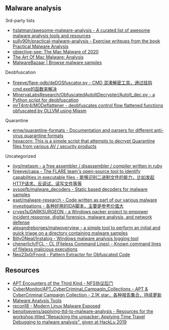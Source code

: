 ## Malware analysis

3rd-party lists

* [hslatman/awesome-malware-analysis - A curated list of awesome malware analysis tools and resources](https://github.com/hslatman/awesome-malware-analysis)
* [sully90h/practical-malware-analysis - Exercise writeups from the book Practical Malware Analysis](https://github.com/sully90h/practical-malware-analysis)
* [objective-see: The Mac Malware of 2020](https://objective-see.com/blog/blog_0x5F.html)
* [The Art Of Mac Malware: Analysis](https://taomm.org/vol1/analysis.html)
* [MalwareBazaar | Browse malware samples](https://bazaar.abuse.ch/browse/)

Deobfuscation

* [fireeye/flare-qdb/deDOSfuscator.py - CMD 混淆解密工具，通过挂钩cmd.exe的函数来解决](https://github.com/fireeye/flare-qdb/blob/master/flareqdb/scripts/deDOSfuscator.py)
* [MinervaLabsResearch/ObfuscatedAutoItDecrypter/AutoIt_dec.py - a Python script for deobfuscation](https://github.com/MinervaLabsResearch/BlogPosts/blob/master/ObfuscatedAutoItDecrypter/AutoIt_dec.py)
* [mrT4ntr4/MODeflattener - deobfuscates control flow flattened functions obfuscated by OLLVM using Miasm](https://github.com/mrT4ntr4/MODeflattener)

Quarantine

* [ernw/quarantine-formats - Documentation and parsers for different anti-virus quarantine formats](https://github.com/ernw/quarantine-formats)
* [hexacorn: This is a simple script that attempts to decrypt Quarantine files from various AV / security products](http://hexacorn.com/d/DeXRAY.pl)

Uncategorized

* [jjyg/metasm - a free assembler / disassembler / compiler written in ruby](https://github.com/jjyg/metasm)
* [fireeye/capa - The FLARE team's open-source tool to identify capabilities in executable files - 能够识别二进制文件的能力，比如发起HTTP请求、反调试、读写文件等等](https://github.com/fireeye/capa)
* [sysopfb/malware_decoders - Static based decoders for malware samples](https://github.com/sysopfb/malware_decoders)
* [eset/malware-research - Code written as part of our various malware investigations - 各种好用的IDA脚本，主要是参考价值大](https://github.com/eset/malware-research)
* [cryps1s/DARKSURGEON - a Windows packer project to empower incident response, digital forensics, malware analysis, and network defense](https://github.com/cryps1s/DARKSURGEON)
* [alexandreborges/malwoverview - a simple tool to perform an initial and quick triage on a directory containing malware samples](https://github.com/alexandreborges/malwoverview)
* [BillyONeal/Instalog - Windows malware analysis logging tool](https://github.com/BillyONeal/Instalog)
* [chenerlich/FCL - CL (Fileless Command Lines) - Known command lines of fileless malicious executions](https://github.com/chenerlich/FCL)
* [Neo23x0/Fnord - Pattern Extractor for Obfuscated Code](https://github.com/Neo23x0/Fnord)

## Resources

* [APT Encounters of the Third Kind - NFS协议后门](https://igor-blue.github.io/2021/03/24/apt1.html)
* [CyberMonitor/APT_CyberCriminal_Campagin_Collections - APT & CyberCriminal Campaign Collection - 2.1K star，各种报告集合，持续更新](https://github.com/CyberMonitor/APT_CyberCriminal_Campagin_Collections)
* [Malware Analysis Tools](http://malwareanalysis.tools/index.html)
* [recon18 - Modern Linux Malware Exposed](http://s3.eurecom.fr/~invano/slides/recon18_linux_malware.pdf)
* [benoitsevens/applying-ttd-to-malware-analysis - Resources for the workshop titled "Repacking the unpacker: Applying Time Travel Debugging to malware analysis", given at HackLu 2019](https://github.com/benoitsevens/applying-ttd-to-malware-analysis)


